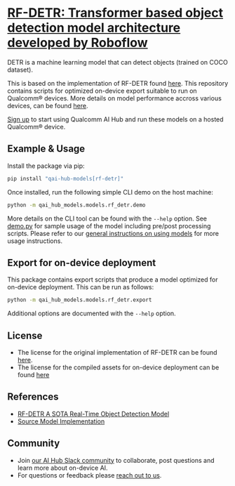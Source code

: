# [RF-DETR: Transformer based object detection model architecture developed by Roboflow](https://aihub.qualcomm.com/models/rf_detr)

DETR is a machine learning model that can detect objects (trained on COCO dataset).

This is based on the implementation of RF-DETR found [here](https://github.com/roboflow/rf-detr). This repository contains scripts for optimized on-device
export suitable to run on Qualcomm® devices. More details on model performance
accross various devices, can be found [here](https://aihub.qualcomm.com/models/rf_detr).

[Sign up](https://myaccount.qualcomm.com/signup) to start using Qualcomm AI Hub and run these models on a hosted Qualcomm® device.




## Example & Usage

Install the package via pip:
```bash
pip install "qai-hub-models[rf-detr]"
```


Once installed, run the following simple CLI demo on the host machine:

```bash
python -m qai_hub_models.models.rf_detr.demo
```
More details on the CLI tool can be found with the `--help` option. See
[demo.py](demo.py) for sample usage of the model including pre/post processing
scripts. Please refer to our [general instructions on using
models](../../../#getting-started) for more usage instructions.

## Export for on-device deployment

This package contains export scripts that produce a model optimized for
on-device deployment. This can be run as follows:

```bash
python -m qai_hub_models.models.rf_detr.export
```
Additional options are documented with the `--help` option.


## License
* The license for the original implementation of RF-DETR can be found
  [here](https://github.com/roboflow/rf-detr/blob/develop/LICENSE).
* The license for the compiled assets for on-device deployment can be found [here](https://qaihub-public-assets.s3.us-west-2.amazonaws.com/qai-hub-models/Qualcomm+AI+Hub+Proprietary+License.pdf)


## References
* [RF-DETR A SOTA Real-Time Object Detection Model](https://blog.roboflow.com/rf-detr/)
* [Source Model Implementation](https://github.com/roboflow/rf-detr)



## Community
* Join [our AI Hub Slack community](https://aihub.qualcomm.com/community/slack) to collaborate, post questions and learn more about on-device AI.
* For questions or feedback please [reach out to us](mailto:ai-hub-support@qti.qualcomm.com).
